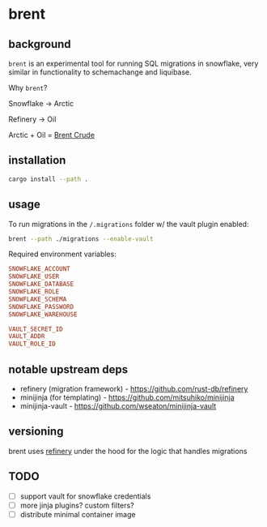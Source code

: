 # brent

## background

`brent` is an experimental tool for running SQL migrations in snowflake, very similar in functionality to schemachange and liquibase.

Why `brent`?

Snowflake -> Arctic

Refinery -> Oil

Arctic + Oil = [Brent Crude](https://en.wikipedia.org/wiki/Brent_Crude)

## installation

```sh
cargo install --path .
```

## usage

To run migrations in the `/.migrations` folder w/ the vault plugin enabled:

```sh
brent --path ./migrations --enable-vault
```

Required environment variables:

```ini
SNOWFLAKE_ACCOUNT
SNOWFLAKE_USER
SNOWFLAKE_DATABASE
SNOWFLAKE_ROLE
SNOWFLAKE_SCHEMA
SNOWFLAKE_PASSWORD
SNOWFLAKE_WAREHOUSE

VAULT_SECRET_ID
VAULT_ADDR
VAULT_ROLE_ID
```

## notable upstream deps

* refinery (migration framework) - <https://github.com/rust-db/refinery>
* minijinja (for templating) - <https://github.com/mitsuhiko/minijinja>
* minijinja-vault - <https://github.com/wseaton/minijinja-vault>

## versioning

brent uses [refinery](https://github.com/rust-db/refinery) under the hood for the logic that handles migrations

## TODO

* [ ] support vault for snowflake credentials
* [ ] more jinja plugins? custom filters?
* [ ] distribute minimal container image
